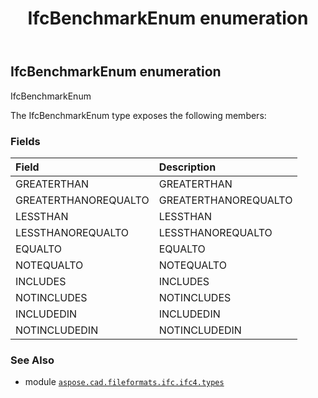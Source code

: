 ﻿---
title: IfcBenchmarkEnum enumeration
second_title: Aspose.CAD for Python via .NET API References
description: 
type: docs
weight: 2080
url: /aspose.cad.fileformats.ifc.ifc4.types/ifcbenchmarkenum/
is_root: false
---

## IfcBenchmarkEnum enumeration

IfcBenchmarkEnum



The IfcBenchmarkEnum type exposes the following members:

### Fields
| Field | Description |
| :- | :- |
| GREATERTHAN | GREATERTHAN |
| GREATERTHANOREQUALTO | GREATERTHANOREQUALTO |
| LESSTHAN | LESSTHAN |
| LESSTHANOREQUALTO | LESSTHANOREQUALTO |
| EQUALTO | EQUALTO |
| NOTEQUALTO | NOTEQUALTO |
| INCLUDES | INCLUDES |
| NOTINCLUDES | NOTINCLUDES |
| INCLUDEDIN | INCLUDEDIN |
| NOTINCLUDEDIN | NOTINCLUDEDIN |



### See Also
* module [`aspose.cad.fileformats.ifc.ifc4.types`](..)
